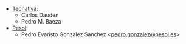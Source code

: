 - [Tecnativa](https://www.tecnativa.com):
  - Carlos Dauden
  - Pedro M. Baeza
- [Pesol](https://www.pesol.es):
  - Pedro Evaristo Gonzalez Sanchez \<<pedro.gonzalez@pesol.es>\>
